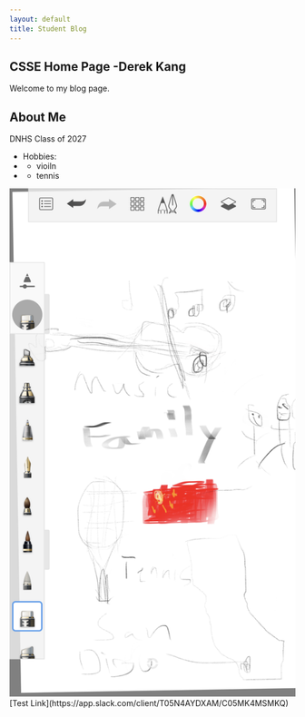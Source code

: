 ```yaml
---
layout: default
title: Student Blog
---
```



## CSSE Home Page -Derek Kang
Welcome to my blog page.

## About Me
DNHS Class of 2027
- Hobbies:
- - vioiln
- - tennis


<img src="images/test1 csse.png">
[Test Link](https://app.slack.com/client/T05N4AYDXAM/C05MK4MSMKQ)
